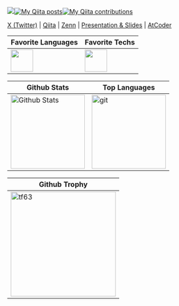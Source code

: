 ![](https://komarev.com/ghpvc/?username=tf63)[![My Qiita posts](https://qiita-badge.apiapi.app/s/tf63/posts.svg)](http://qiita.com/tf63)[![My Qiita contributions](https://qiita-badge.apiapi.app/s/tf63/contributions.svg)](http://qiita.com/tf63)

[X (Twitter)](https://twitter.com/tqfv63) | [Qiita](https://qiita.com/tf63) | [Zenn](https://zenn.dev/tf63) | [Presentation & Slides](https://www.docswell.com/user/8590143908) | [AtCoder](https://www.docswell.com/user/8590143908)

<!-- ################################################################################## -->
<!-- CONNECT -->
<!-- ################################################################################## -->
<!--
<h3 align="left">Connect with me:</h3>
<p align="left">
<a href="https://twitter.com/fuku63" target="blank"><img align="center" src="https://raw.githubusercontent.com/rahuldkjain/github-profile-readme-generator/master/src/images/icons/Social/twitter.svg" alt="fuku63" height="30" width="40" /></a>
<p align="left"> <a href="https://twitter.com/tqfv63" target="blank"><img src="https://img.shields.io/twitter/follow/tqfv63?logo=twitter&style=for-the-badge" alt="tqfv63" /></a> </p>
</p>-->

| Favorite Languages | Favorite Techs |
| --- | --- | 
|<img height=50.7px src="https://skillicons.dev/icons?i=py,go,ts,kotlin" /> |<img height=50.7px  src="https://skillicons.dev/icons?i=docker,react,next,unity,pytorch,mysql,postgres,gcp" />|

<!--
<h3 align="left">Favorite Techs:</h3>
<p align="left">
  <a href="https://skillicons.dev">
    <img src="https://skillicons.dev/icons?i=py,go,ts,kotlin" />
  </a>
</p>
<p align="left">
  <a href="https://skillicons.dev">
    <img src="https://skillicons.dev/icons?i=docker,react,next,unity,vercel,supabase,prisma,postgres" />
  </a>
</p>
-->

<!--<p align="left"> 
  <img alt="Top Langs" height="150px" src="https://github-readme-stats.vercel.app/api/top-langs/?username=tf63&layout=compact&show_icons=true&title_color=f6c32c&icon_color=f6c32c&text_color=9f9f9f&bg_color=151515&count_private=true&hide_border=true&hide=css,dockerfile&exclude_repo=atcoder" />
  <img alt="github stats" height="150px" src="https://github-readme-stats.vercel.app/api?username=tf63&show_icons=true&title_color=f6c32c&icon_color=f6c32c&text_color=9f9f9f&bg_color=151515&count_private=true&hide_border=true" />
</p>-->

| Github Stats | Top Languages |
| --- | --- |
| <img alt="Github Stats" height="170px" src="https://github-readme-stats.vercel.app/api?username=tf63&show_icons=true&theme=tokyonight&count_private=true&hide_border=true&rank_icon=github" />|<img height="170px" alt="git"  src="https://github-profile-summary-cards.vercel.app/api/cards/most-commit-language?username=tf63&count_private=true&theme=tokyonight&exclude=CSS,dockerfile" />|

| Github Trophy |
| --- |
|<img height="241px" src="https://github-profile-trophy.vercel.app/?username=tf63&no-frame=true&theme=tokyonight&column=6" alt="tf63" />|

<!-- ################################################################################## -->
<!-- DONUT -->
<!-- ################################################################################## -->
<!--
<p align="left"> 
  <img alt="git" width="40%" src="https://github-profile-summary-cards.vercel.app/api/cards/repos-per-language?username=tf63&count_private=true&text_color=9f9f9f&theme=tokyonight&exclude=CSS,dockerfile" />
  <img alt="git" width="40%" src="https://github-profile-summary-cards.vercel.app/api/cards/most-commit-language?username=tf63&count_private=true&theme=tokyonight&exclude=CSS,dockerfile" />
</p>

<!-- ################################################################################## -->
<!-- TECH LIST -->
<!-- ################################################################################## -->
<!--
<p align="left">
  <a href="https://skillicons.dev">
    <img src="https://skillicons.dev/icons?i=unity,cs,py" />
  </a>
</p>
<p align="left">
  <a href="https://skillicons.dev">
    <img src="https://skillicons.dev/icons?i=cpp,java,php,html,css,js" />
  </a>
</p>
<p align="left">
  <a href="https://skillicons.dev">
    <img src="https://skillicons.dev/icons?i=kotlin,androidstudio,postgres,figma" />
  </a>
</p>
<p align="left">
  <a href="https://skillicons.dev">
    <img src="https://skillicons.dev/icons?i=pytorch,linux,docker" />
  </a>
</p>
<p align="left">
  <a href="https://skillicons.dev">
    <img src="https://skillicons.dev/icons?i=django,laravel" />
  </a>
</p>
<p align="left">
  <a href="https://skillicons.dev">
    <img src="https://skillicons.dev/icons?i=go,ts,react,next,graphql,vercel,supabase" />
  </a>
</p>
-->
<!-- ################################################################################## -->

<!-- ################################################################################## -->
<!-- TECH LIST -->
<!-- ################################################################################## -->
<!--
<p align="left">
  <a href="https://skillicons.dev">
    <img src="https://skillicons.dev/icons?i=ts,react,next,unity,figma" />
  </a>
</p>
<p align="left">
  <a href="https://skillicons.dev">
    <img src="https://skillicons.dev/icons?i=go,postgres,mysql,kotlin,androidstudio" />
  </a>
</p>
<p align="left">
  <a href="https://skillicons.dev">
    <img src="https://skillicons.dev/icons?i=rails,svelte,vue,nuxt,gcp" />
  </a>
</p>
<p align="left">
  <a href="https://skillicons.dev">
    <img src="https://skillicons.dev/icons?i=nest,deno,flutter,terraform" />
  </a>
</p>
-->
<!-- ################################################################################## -->
